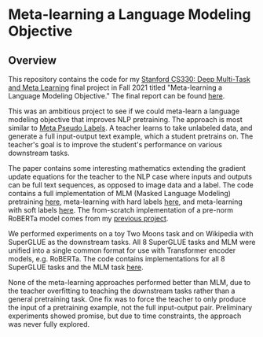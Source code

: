 # Meta-learning a Language Modeling Objective

## Overview

This repository contains the code for my [Stanford CS330: Deep Multi-Task and Meta Learning](https://cs330.stanford.edu/) final project in Fall 2021 titled "Meta-learning a Language Modeling Objective." The final report can be found [here](./CS330__Project_Report.pdf).

This was an ambitious project to see if we could meta-learn a language modeling objective that improves NLP pretraining. The approach is most similar to [Meta Pseudo Labels](https://github.com/google-research/google-research/tree/master/meta_pseudo_labels). A teacher learns to take unlabeled data, and generate a full input-output text example, which a student pretrains on. The teacher's goal is to improve the student's performance on various downstream tasks.

The paper contains some interesting mathematics extending the gradient update equations for the teacher to the NLP case where inputs and outputs can be full text sequences, as opposed to image data and a label. The code contains a full implementation of MLM (Masked Language Modeling) pretraining [here](./trainers/roberta_pretrainer.py), meta-learning with hard labels [here](./trainers/meta_pretrainer.py), and meta-learning with soft labels [here](./trainers/soft_pretrainer.py). The from-scratch implementation of a pre-norm RoBERTa model comes from my [previous project](https://github.com/jeffdshen/squad).

We performed experiments on a toy Two Moons task and on Wikipedia with SuperGLUE as the downstream tasks. All 8 SuperGLUE tasks and MLM were unified into a single common format for use with Transformer encoder models, e.g. RoBERTa. The code contains implementations for all 8 SuperGLUE tasks and the MLM task [here](./data/tasks.py).

None of the meta-learning approaches performed better than MLM, due to the teacher overfitting to teaching the downstream tasks rather than a general pretraining task. One fix was to force the teacher to only produce the input of a pretraining example, not the full input-output pair. Preliminary experiments showed promise, but due to time constraints, the approach was never fully explored.

